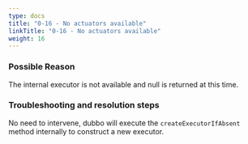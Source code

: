 ```yaml
---
type: docs
title: "0-16 - No actuators available"
linkTitle: "0-16 - No actuators available"
weight: 16
---
```



### Possible Reason

The internal executor is not available and null is returned at this time.

### Troubleshooting and resolution steps

No need to intervene, dubbo will execute the `createExecutorIfAbsent` method internally to construct a new executor.

<p style="margin-top: 3rem;"> </p>